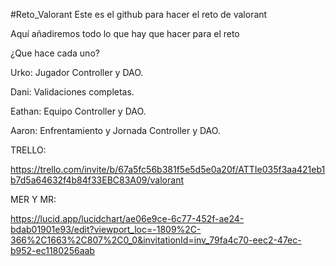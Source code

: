 #Reto_Valorant
Este es el github para hacer el reto de valorant

Aquí añadiremos todo lo que hay que hacer para el reto

¿Que hace cada uno?

Urko: Jugador Controller y DAO.

Dani: Validaciones completas.

Eathan: Equipo Controller y DAO.

Aaron: Enfrentamiento y Jornada Controller y DAO.

TRELLO:

https://trello.com/invite/b/67a5fc56b381f5e5d5e0a20f/ATTIe035f3aa421eb1b7d5a64632f4b84f33EBC83A09/valorant

MER Y MR:

https://lucid.app/lucidchart/ae06e9ce-6c77-452f-ae24-bdab01901e93/edit?viewport_loc=-1809%2C-366%2C1663%2C807%2C0_0&invitationId=inv_79fa4c70-eec2-47ec-b952-ec1180256aab
